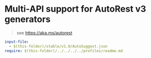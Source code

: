 # Multi-API support for AutoRest v3 generators

> see https://aka.ms/autorest

``` yaml
input-file:
  - $(this-folder)/stable/v1.0/AutoSuggest.json
require: $(this-folder)/../../../../profiles/readme.md
```
